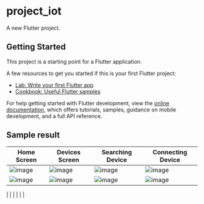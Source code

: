 # project_iot

A new Flutter project.

## Getting Started

This project is a starting point for a Flutter application.

A few resources to get you started if this is your first Flutter project:

- [Lab: Write your first Flutter app](https://docs.flutter.dev/get-started/codelab)
- [Cookbook: Useful Flutter samples](https://docs.flutter.dev/cookbook)

For help getting started with Flutter development, view the
[online documentation](https://docs.flutter.dev/), which offers tutorials,
samples, guidance on mobile development, and a full API reference.


## Sample result 


| Home Screen  | Devices Screen | Searching Device | Connecting Device |
| ------------- | ------------- | ------------- | ------------- |
|![image](https://user-images.githubusercontent.com/63546459/190119492-6953f859-8f10-415e-9db4-0c2db2a7d4a4.png)  |![image](https://user-images.githubusercontent.com/63546459/190119535-c8b2a298-ca44-49c8-8a6e-8a6d4d585b21.png)   |   ![image](https://user-images.githubusercontent.com/63546459/190119575-21c45cca-77d5-4a32-8b86-078a11e87778.png) | ![image](https://user-images.githubusercontent.com/63546459/190119604-3016595c-c045-4933-82ca-34b6b3c78ea4.png) |
|![image](https://user-images.githubusercontent.com/63546459/190119678-fabf9c2f-d6a7-4983-b615-fa39f357aeb4.png) |![image](https://user-images.githubusercontent.com/63546459/190597636-342cd548-97cd-4ec7-afaf-417ce921f021.png)   |    ![image](https://user-images.githubusercontent.com/63546459/190598377-bda38231-74ce-41a4-b529-3d935a30a0d8.png) | ![image](https://user-images.githubusercontent.com/63546459/191462513-ceb7be03-a4cf-496a-8487-14ef3600a91c.png)
 |
| | | | |







